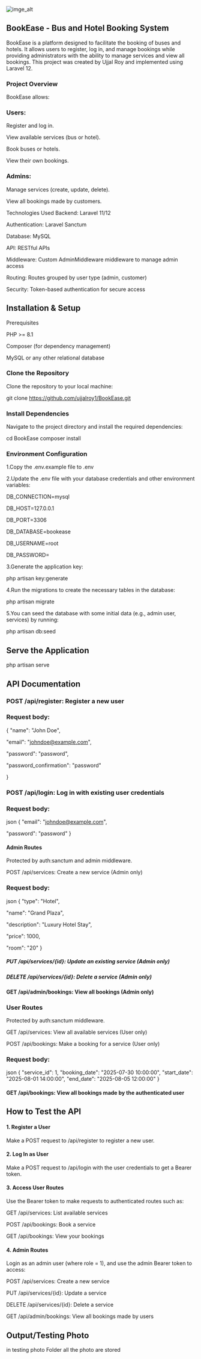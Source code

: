 ![imge_alt](https://github.com/ujjalroy1/BookEase/blob/fb9500d74b26abba9879caae0110f0eb327c1a55/13.Home%20page.png)

## BookEase - Bus and Hotel Booking System

BookEase is a platform designed to facilitate the booking of buses and hotels. It allows users to register, log in, and manage bookings while providing administrators with the ability to manage services and view all bookings. This project was created by Ujjal Roy and implemented using Laravel 12.

### Project Overview
BookEase allows:

### Users:

Register and log in.

View available services (bus or hotel).

Book buses or hotels.

View their own bookings.

### Admins:

Manage services (create, update, delete).

View all bookings made by customers.

Technologies Used
Backend: Laravel 11/12

Authentication: Laravel Sanctum

Database: MySQL

API: RESTful APIs

Middleware: Custom AdminMiddleware middleware to manage admin access

Routing: Routes grouped by user type (admin, customer)

Security: Token-based authentication for secure access


## Installation & Setup

Prerequisites

PHP >= 8.1

Composer (for dependency management)

MySQL or any other relational database
### Clone the Repository


Clone the repository to your local machine:

git clone https://github.com/ujjalroy1/BookEase.git


### Install Dependencies
Navigate to the project directory and install the required dependencies:

cd BookEase
composer install


### Environment Configuration
1.Copy the .env.example file to .env

2.Update the .env file with your database credentials and other environment variables:

DB_CONNECTION=mysql

DB_HOST=127.0.0.1

DB_PORT=3306

DB_DATABASE=bookease

DB_USERNAME=root

DB_PASSWORD=


3.Generate the application key:

php artisan key:generate

4.Run the migrations to create the necessary tables in the database:

php artisan migrate

5.You can  seed the database with some initial data (e.g., admin user, services) by running:

php artisan db:seed

## Serve the Application

php artisan serve

## API Documentation

### POST /api/register: Register a new user

### Request body:
{
  "name": "John Doe",
  
  "email": "johndoe@example.com",
  
  "password": "password",
  
  "password_confirmation": "password"
  
}


### POST /api/login: Log in with existing user credentials

### Request body:

json
{
  "email": "johndoe@example.com",
  
  "password": "password"
}


#### Admin Routes
Protected by auth:sanctum and admin middleware.

POST /api/services: Create a new service (Admin only)

### Request body:

json
{
  "type": "Hotel",
  
  "name": "Grand Plaza",
  
  "description": "Luxury Hotel Stay",
  
  "price": 1000,
  
  "room": "20"
}
##### PUT /api/services/{id}: Update an existing service (Admin only)

##### DELETE /api/services/{id}: Delete a service (Admin only)

#### GET /api/admin/bookings: View all bookings (Admin only)


### User Routes
Protected by auth:sanctum middleware.

GET /api/services: View all available services (User only)

POST /api/bookings: Make a booking for a service (User only)

### Request body:

json
{
  "service_id": 1,
  "booking_date": "2025-07-30 10:00:00",
  "start_date": "2025-08-01 14:00:00",
  "end_date": "2025-08-05 12:00:00"
}
#### GET /api/bookings: View all bookings made by the authenticated user


## How to Test the API
#### 1. Register a User
Make a POST request to /api/register to register a new user.

#### 2. Log In as User
Make a POST request to /api/login with the user credentials to get a Bearer token.

#### 3. Access User Routes
Use the Bearer token to make requests to authenticated routes such as:

GET /api/services: List available services

POST /api/bookings: Book a service

GET /api/bookings: View your bookings

#### 4. Admin Routes
Login as an admin user (where role = 1), and use the admin Bearer token to access:

POST /api/services: Create a new service

PUT /api/services/{id}: Update a service

DELETE /api/services/{id}: Delete a service

GET /api/admin/bookings: View all bookings made by users


## Output/Testing Photo
in testing photo Folder all the photo are stored





